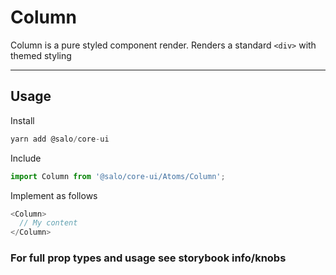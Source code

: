 # Column

Column is a pure styled component render. Renders a standard `<div>` with themed styling

-------

## Usage

Install

```javascript
yarn add @salo/core-ui
```

Include

```javascript
import Column from '@salo/core-ui/Atoms/Column';
```

Implement as follows

```javascript
<Column>
  // My content
</Column>
```

### For full prop types and usage see storybook info/knobs